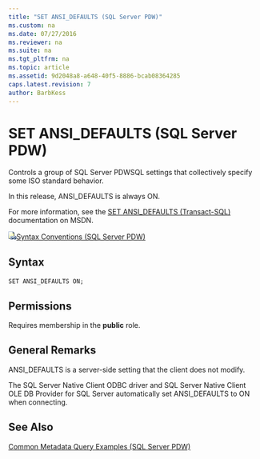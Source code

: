 ```yaml
---
title: "SET ANSI_DEFAULTS (SQL Server PDW)"
ms.custom: na
ms.date: 07/27/2016
ms.reviewer: na
ms.suite: na
ms.tgt_pltfrm: na
ms.topic: article
ms.assetid: 9d2048a8-a648-40f5-8886-bcab08364285
caps.latest.revision: 7
author: BarbKess
---
```

# SET ANSI_DEFAULTS (SQL Server PDW)
Controls a group of SQL Server PDWSQL settings that collectively specify some ISO standard behavior.  
  
In this release, ANSI_DEFAULTS is always ON.  
  
For more information, see the [SET ANSI_DEFAULTS (Transact-SQL)](http://msdn.microsoft.com/en-us/library/ms188340(v=sql11)) documentation on MSDN.  
  
![Topic link icon](../../mpp/sqlpdw/media/Topic_Link.gif "Topic_Link")[Syntax Conventions &#40;SQL Server PDW&#41;](../../mpp/sqlpdw/syntax-conventions-sql-server-pdw.md)  
  
## Syntax  
  
```  
SET ANSI_DEFAULTS ON;  
```  
  
## Permissions  
Requires membership in the **public** role.  
  
## General Remarks  
ANSI_DEFAULTS is a server-side setting that the client does not modify.  
  
The SQL Server Native Client ODBC driver and SQL Server Native Client OLE DB Provider for SQL Server automatically set ANSI_DEFAULTS to ON when connecting.  
  
## See Also  
[Common Metadata Query Examples &#40;SQL Server PDW&#41;](../../mpp/sqlpdw/common-metadata-query-examples-sql-server-pdw.md)  
  
